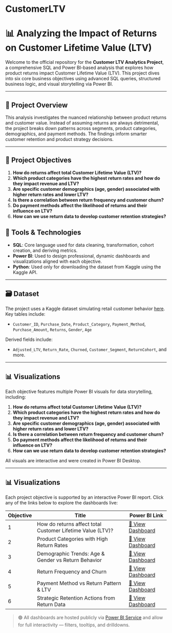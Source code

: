# CustomerLTV

# 📊 Analyzing the Impact of Returns on Customer Lifetime Value (LTV)

Welcome to the official repository for the **Customer LTV Analytics Project**, a comprehensive SQL and Power BI-based analysis that explores how product returns impact Customer Lifetime Value (LTV). This project dives into six core business objectives using advanced SQL queries, structured business logic, and visual storytelling via Power BI.

---

## 🚀 Project Overview

This analysis investigates the nuanced relationship between product returns and customer value. Instead of assuming returns are always detrimental, the project breaks down patterns across segments, product categories, demographics, and payment methods. The findings inform smarter customer retention and product strategy decisions.

---

## 🎯 Project Objectives

1. **How do returns affect total Customer Lifetime Value (LTV)?**
2. **Which product categories have the highest return rates and how do they impact revenue and LTV?**
3. **Are specific customer demographics (age, gender) associated with higher return rates and lower LTV?**
4. **Is there a correlation between return frequency and customer churn?**
5. **Do payment methods affect the likelihood of returns and their influence on LTV?**
6. **How can we use return data to develop customer retention strategies?**



## 🧰 Tools & Technologies

- **SQL**: Core language used for data cleaning, transformation, cohort creation, and deriving metrics.
- **Power BI**: Used to design professional, dynamic dashboards and visualizations aligned with each objective.
- **Python**: Used only for downloading the dataset from Kaggle using the Kaggle API.

---

## 🗃️ Dataset

The project uses a Kaggle dataset simulating retail customer behavior [here](https://www.kaggle.com/datasets/shriyashjagtap/e-commerce-customer-for-behavior-analysis). Key tables include:
- `Customer_ID`, `Purchase_Date`, `Product_Category`, `Payment_Method`, `Purchase_Amount`, `Returns`, `Gender`, `Age`

Derived fields include:
- `Adjusted_LTV`, `Return_Rate`, `Churned`, `Customer_Segment`, `ReturnCohort`, and more.

---

## 📊 Visualizations

Each objective features multiple Power BI visuals for data storytelling, including:
1. **How do returns affect total Customer Lifetime Value (LTV)?**
2. **Which product categories have the highest return rates and how do they impact revenue and LTV?**
3. **Are specific customer demographics (age, gender) associated with higher return rates and lower LTV?**
4. **Is there a correlation between return frequency and customer churn?**
5. **Do payment methods affect the likelihood of returns and their influence on LTV?**
6. **How can we use return data to develop customer retention strategies?**

All visuals are interactive and were created in Power BI Desktop.

---


## 📊 Visualizations

Each project objective is supported by an interactive Power BI report. Click any of the links below to explore the dashboards live:

| Objective | Title | Power BI Link |
|-----------|-------|----------------|
| 1 | How do returns affect total Customer Lifetime Value (LTV)? | [🔗 View Dashboard](https://app.powerbi.com/view?r=eyJrIjoiNjQ1MTQ4YzYtMzAyOC00NTc2LTg5Y2YtZDA0OWE0YTMyZjIxIiwidCI6ImQ2YzI2MTkwLTNlY2MtNDgxYi05ZjRmLTZiZDk3NGI3YTUxMSIsImMiOjJ9) |
| 2 | Product Categories with High Return Rates | [🔗 View Dashboard](https://app.powerbi.com/view?r=REPLACE_WITH_LINK2) |
| 3 | Demographic Trends: Age & Gender vs Return Behavior | [🔗 View Dashboard](https://app.powerbi.com/view?r=REPLACE_WITH_LINK3) |
| 4 | Return Frequency and Churn | [🔗 View Dashboard](https://app.powerbi.com/view?r=REPLACE_WITH_LINK4) |
| 5 | Payment Method vs Return Pattern & LTV | [🔗 View Dashboard](https://app.powerbi.com/view?r=REPLACE_WITH_LINK5) |
| 6 | Strategic Retention Actions from Return Data | [🔗 View Dashboard](https://app.powerbi.com/view?r=REPLACE_WITH_LINK6) |

> 🟢 All dashboards are hosted publicly via [Power BI Service](https://app.powerbi.com/) and allow for full interactivity — filters, tooltips, and drilldowns.


